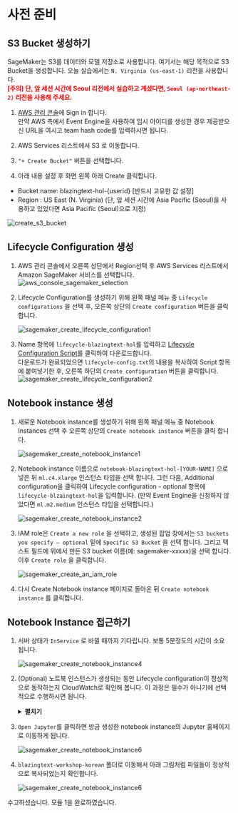 # 사전 준비

## S3 Bucket 생성하기 

SageMaker는 S3를 데이터와 모델 저장소로 사용합니다. 여기서는 해당 목적으로 S3 Bucket을 생성합니다. 오늘 실습에서는 `N. Virginia (us-east-1)` 리전을 사용합니다.<br>
**<font color='red'>[주의] 단, 앞 세션 시간에 Seoul 리전에서 실습하고 계셨다면, `Seoul (ap-northeast-2)` 리전을 사용해 주세요.</font>**

1. [AWS 관리 콘솔](https://console.aws.amazon.com/)에 Sign in 합니다. <br>
    만약 AWS 측에서 Event Engine을 사용하여 임시 아이디를 생성한 경우 제공받으신 URL을 여시고 team hash code를 입력하시면 됩니다.

1. AWS Services 리스트에서 S3 로 이동합니다.
1. `"+ Create Bucket"` 버튼을 선택합니다.
1. 아래 내용 설정 후 화면 왼쪽 아래 Create 클릭합니다.

* Bucket name: blazingtext-hol-{userid}  [반드시 고유한 값 설정] 
* Region : US East (N. Virginia) (단, 앞 세션 시간에 Asia Pacific (Seoul)을 사용하고 있었다면 Asia Pacific (Seoul)으로 지정) 

![create_s3_bucket](./images/module1_create_s3_bucket.png?classes=border)

## Lifecycle Configuration 생성
1. AWS 관리 콘솔에서 오른쪽 상단에서 Region선택 후 AWS Services 리스트에서 Amazon SageMaker 서비스를 선택합니다.
    ![aws_console_sagemaker_selection](./images/module1_aws_console_sagemaker_selection.png?classes=border)

1. Lifecycle Configuration를 생성하기 위해 왼쪽 패널 메뉴 중 `Lifecycle configurations` 을 선택 후, 오른쪽 상단의 `Create configuration` 버튼을 클릭 합니다.

    ![sagemaker_create_lifecycle_configuration1](./images/module1_create_lifecycle_config1.png?classes=border)

1. Name 항목에 `lifecycle-blazingtext-hol`를 입력하고 <a href="https://raw.githubusercontent.com/daekeun-ml/aws-ai-ml-workshop-kr/master/contribution/daekeun-ml/blazingtext-korean-workshop/data/lifecycle-config.txt" download target="_blank">Lifecycle Configuration Script</a>를 클릭하여 다운로드합니다.<br>
다운로드가 완료되었으면 `lifecycle-config.txt`의 내용을 복사하여 Script 항목에 붙여넣기한 후, 오른쪽 하단의 `Create configuration` 버튼을 클릭합니다. 
    ![sagemaker_create_lifecycle_configuration2](./images/module1_create_lifecycle_config2.png?classes=border)

## Notebook instance 생성

1. 새로운 Notebook instance를 생성하기 위해 왼쪽 패널 메뉴 중 Notebook Instances 선택 후 오른쪽 상단의 `Create notebook instance` 버튼을 클릭 합니다.

    ![sagemaker_create_notebook_instance1](./images/module1_sagemaker_create_notebook_instance1.png)

1. Notebook instance 이름으로 `notebook-blazingtext-hol-[YOUR-NAME]` 으로 넣은 뒤 `ml.c4.xlarge` 인스턴스 타입을 선택 합니다. 그런 다음, Additional configuration을 클릭하여 Lifecycle configuration - optional 항목에 `lifecycle-blzaingtext-hol`을 입력합니다.
(만약 Event Engine을 신청하지 않았다면 `ml.m2.medium` 인스턴스 타입을 선택합니다.)

    ![sagemaker_create_notebook_instance2](./images/module1_sagemaker_create_notebook_instance2.png)

1. IAM role은 `Create a new role` 을 선택하고, 생성된 팝업 창에서는 `S3 buckets you specify – optional` 밑에 `Specific S3 Bucket` 을 선택 합니다. 그리고 텍스트 필드에 위에서 만든 S3 bucket 이름(예: sagemaker-xxxxx)을 선택 합니다. 이후 `Create role` 을 클릭합니다.

    ![sagemaker_create_an_iam_role](./images/module1_sagemaker_create_notebook_instance3.png)


1. 다시 Create Notebook instance 페이지로 돌아온 뒤 `Create notebook instance` 를 클릭합니다.

## Notebook Instance 접근하기

1. 서버 상태가 `InService` 로 바뀔 때까지 기다립니다. 보통 5분정도의 시간이 소요 됩니다. 

    ![sagemaker_create_notebook_instance4](./images/module1_sagemaker_create_notebook_instance4.png)    


1. (Optional) 노트북 인스턴스가 생성되는 동안 Lifecycle configuration이 정상적으로 동작하는지 CloudWatch로 확인해 봅니다. 이 과정은 필수가 아니기에 선택적으로 수행하시면 됩니다.
    <details>
    <summary><strong>펼치기</strong></summary><p>

    1. 현재 생성중인 노트북 인스턴스를 클릭한 후, Lifecycle configuration 항목의 `View logs`를 클릭합니다.

        ![module1_cloudwatch1](./images/module1_cloudwatch1.png)    

    1. `LifecycleConfigOnStart`로 끝나는 Log Stream을 클릭합니다.

        ![module1_cloudwatch2](./images/module1_cloudwatch2.png)    

    1. CloudWatch 로그를 확인합니다.

        ![module1_cloudwatch3](./images/module1_cloudwatch3.png)    

    </p></details>

1. `Open Jupyter`를 클릭하면 방금 생성한 notebook instance의 Jupyter 홈페이지로 이동하게 됩니다.

    ![sagemaker_create_notebook_instance6](./images/module1_sagemaker_create_notebook_instance5.png)    

1. `blazingtext-workshop-korean` 폴더로 이동해서 아래 그림처럼 파일들이 정상적으로 복사되었는지 확인합니다.

    ![sagemaker_create_notebook_instance6](./images/module1_sagemaker_create_notebook_instance6.png)    

수고하셨습니다. 모듈 1을 완료하였습니다.